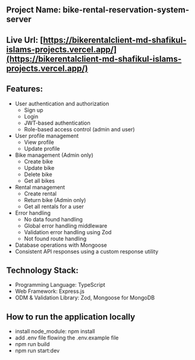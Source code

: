 ## Project Name: bike-rental-reservation-system-server

## Live Url: [https://bikerentalclient-md-shafikul-islams-projects.vercel.app/](https://bikerentalclient-md-shafikul-islams-projects.vercel.app/)

## Features:

- User authentication and authorization
  - Sign up
  - Login
  - JWT-based authentication
  - Role-based access control (admin and user)
- User profile management
  - View profile
  - Update profile
- Bike management (Admin only)
  - Create bike
  - Update bike
  - Delete bike
  - Get all bikes
- Rental management
  - Create rental
  - Return bike (Admin only)
  - Get all rentals for a user
- Error handling
  - No data found handling
  - Global error handling middleware
  - Validation error handling using Zod
  - Not found route handling
- Database operations with Mongoose
- Consistent API responses using a custom response utility

## Technology Stack:

- Programming Language: TypeScript
- Web Framework: Express.js
- ODM & Validation Library: Zod, Mongoose for MongoDB

## How to run the application locally

- install node_module: npm install
- add .env file flowing the .env.example file
- npm run build
- npm run start:dev
